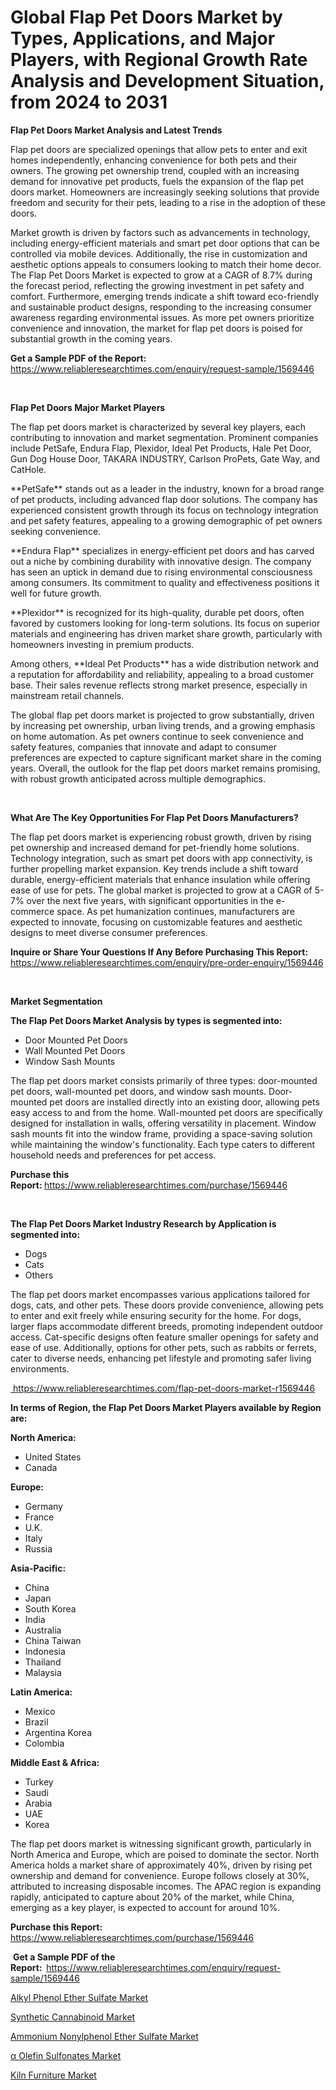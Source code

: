 <p><h1>Global Flap Pet Doors Market by Types, Applications, and Major Players, with Regional Growth Rate Analysis and Development Situation, from 2024 to 2031</h1></p><p><strong>Flap Pet Doors Market Analysis and Latest Trends</strong></p>
<p><p>Flap pet doors are specialized openings that allow pets to enter and exit homes independently, enhancing convenience for both pets and their owners. The growing pet ownership trend, coupled with an increasing demand for innovative pet products, fuels the expansion of the flap pet doors market. Homeowners are increasingly seeking solutions that provide freedom and security for their pets, leading to a rise in the adoption of these doors.</p><p>Market growth is driven by factors such as advancements in technology, including energy-efficient materials and smart pet door options that can be controlled via mobile devices. Additionally, the rise in customization and aesthetic options appeals to consumers looking to match their home decor. The Flap Pet Doors Market is expected to grow at a CAGR of 8.7% during the forecast period, reflecting the growing investment in pet safety and comfort. Furthermore, emerging trends indicate a shift toward eco-friendly and sustainable product designs, responding to the increasing consumer awareness regarding environmental issues. As more pet owners prioritize convenience and innovation, the market for flap pet doors is poised for substantial growth in the coming years.</p></p>
<p><strong>Get a Sample PDF of the Report:&nbsp;</strong> <a href="https://www.reliableresearchtimes.com/enquiry/request-sample/1569446?utm_campaign=1486&utm_medium=2&utm_source=Github&utm_content=ia&utm_term=14102024&utm_id=flap-pet-doors">https://www.reliableresearchtimes.com/enquiry/request-sample/1569446</a></p>
<p>&nbsp;</p>
<p><strong>Flap Pet Doors Major Market Players</strong></p>
<p><p>The flap pet doors market is characterized by several key players, each contributing to innovation and market segmentation. Prominent companies include PetSafe, Endura Flap, Plexidor, Ideal Pet Products, Hale Pet Door, Gun Dog House Door, TAKARA INDUSTRY, Carlson ProPets, Gate Way, and CatHole.</p><p>**PetSafe** stands out as a leader in the industry, known for a broad range of pet products, including advanced flap door solutions. The company has experienced consistent growth through its focus on technology integration and pet safety features, appealing to a growing demographic of pet owners seeking convenience.</p><p>**Endura Flap** specializes in energy-efficient pet doors and has carved out a niche by combining durability with innovative design. The company has seen an uptick in demand due to rising environmental consciousness among consumers. Its commitment to quality and effectiveness positions it well for future growth.</p><p>**Plexidor** is recognized for its high-quality, durable pet doors, often favored by customers looking for long-term solutions. Its focus on superior materials and engineering has driven market share growth, particularly with homeowners investing in premium products.</p><p>Among others, **Ideal Pet Products** has a wide distribution network and a reputation for affordability and reliability, appealing to a broad customer base. Their sales revenue reflects strong market presence, especially in mainstream retail channels.</p><p>The global flap pet doors market is projected to grow substantially, driven by increasing pet ownership, urban living trends, and a growing emphasis on home automation. As pet owners continue to seek convenience and safety features, companies that innovate and adapt to consumer preferences are expected to capture significant market share in the coming years. Overall, the outlook for the flap pet doors market remains promising, with robust growth anticipated across multiple demographics.</p></p>
<p>&nbsp;</p>
<p><strong>What Are The Key Opportunities For Flap Pet Doors Manufacturers?</strong></p>
<p><p>The flap pet doors market is experiencing robust growth, driven by rising pet ownership and increased demand for pet-friendly home solutions. Technology integration, such as smart pet doors with app connectivity, is further propelling market expansion. Key trends include a shift toward durable, energy-efficient materials that enhance insulation while offering ease of use for pets. The global market is projected to grow at a CAGR of 5-7% over the next five years, with significant opportunities in the e-commerce space. As pet humanization continues, manufacturers are expected to innovate, focusing on customizable features and aesthetic designs to meet diverse consumer preferences.</p></p>
<p><strong>Inquire or Share Your Questions If Any Before Purchasing This Report:</strong> <a href="https://www.reliableresearchtimes.com/enquiry/pre-order-enquiry/1569446?utm_campaign=1486&utm_medium=2&utm_source=Github&utm_content=ia&utm_term=14102024&utm_id=flap-pet-doors">https://www.reliableresearchtimes.com/enquiry/pre-order-enquiry/1569446</a></p>
<p>&nbsp;</p>
<p><strong>Market Segmentation</strong></p>
<p><strong>The Flap Pet Doors Market Analysis by types is segmented into:</strong></p>
<p><ul><li>Door Mounted Pet Doors</li><li>Wall Mounted Pet Doors</li><li>Window Sash Mounts</li></ul></p>
<p><p>The flap pet doors market consists primarily of three types: door-mounted pet doors, wall-mounted pet doors, and window sash mounts. Door-mounted pet doors are installed directly into an existing door, allowing pets easy access to and from the home. Wall-mounted pet doors are specifically designed for installation in walls, offering versatility in placement. Window sash mounts fit into the window frame, providing a space-saving solution while maintaining the window's functionality. Each type caters to different household needs and preferences for pet access.</p></p>
<p><strong>Purchase this Report:&nbsp;</strong><a href="https://www.reliableresearchtimes.com/purchase/1569446?utm_campaign=1486&utm_medium=2&utm_source=Github&utm_content=ia&utm_term=14102024&utm_id=flap-pet-doors">https://www.reliableresearchtimes.com/purchase/1569446</a></p>
<p>&nbsp;</p>
<p><strong>The Flap Pet Doors Market Industry Research by Application is segmented into:</strong></p>
<p><ul><li>Dogs</li><li>Cats</li><li>Others</li></ul></p>
<p><p>The flap pet doors market encompasses various applications tailored for dogs, cats, and other pets. These doors provide convenience, allowing pets to enter and exit freely while ensuring security for the home. For dogs, larger flaps accommodate different breeds, promoting independent outdoor access. Cat-specific designs often feature smaller openings for safety and ease of use. Additionally, options for other pets, such as rabbits or ferrets, cater to diverse needs, enhancing pet lifestyle and promoting safer living environments.</p></p>
<p><a href="https://www.reliableresearchtimes.com/flap-pet-doors-market-r1569446?utm_campaign=1486&utm_medium=2&utm_source=Github&utm_content=ia&utm_term=14102024&utm_id=flap-pet-doors">&nbsp;https://www.reliableresearchtimes.com/flap-pet-doors-market-r1569446</a></p>
<p><strong>In terms of Region, the Flap Pet Doors Market Players available by Region are:</strong></p>
<p>
    <p> <strong> North America: </strong>
        <ul>
            <li>United States</li>
            <li>Canada</li>
        </ul>
        </p> 
    <p> <strong> Europe: </strong>
        <ul>
            <li>Germany</li>
            <li>France</li>
            <li>U.K.</li>
            <li>Italy</li>
            <li>Russia</li>
        </ul>
        </p> 
    <p> <strong> Asia-Pacific: </strong>
        <ul>
            <li>China</li>
            <li>Japan</li>
            <li>South Korea</li>
            <li>India</li>
            <li>Australia</li>
            <li>China Taiwan</li>
            <li>Indonesia</li>
            <li>Thailand</li>
            <li>Malaysia</li>
        </ul>
        </p> 
    <p> <strong> Latin America: </strong>
        <ul>
            <li>Mexico</li>
            <li>Brazil</li>
            <li>Argentina Korea</li>
            <li>Colombia</li>
        </ul>
        </p> 
    <p> <strong> Middle East & Africa: </strong>
        <ul>
            <li>Turkey</li>
            <li>Saudi</li>
            <li>Arabia</li>
            <li>UAE</li>
            <li>Korea</li>
        </ul>
    </p>
    </p>
<p><p>The flap pet doors market is witnessing significant growth, particularly in North America and Europe, which are poised to dominate the sector. North America holds a market share of approximately 40%, driven by rising pet ownership and demand for convenience. Europe follows closely at 30%, attributed to increasing disposable incomes. The APAC region is expanding rapidly, anticipated to capture about 20% of the market, while China, emerging as a key player, is expected to account for around 10%.</p></p>
<p><strong>Purchase this Report: </strong><a href="https://www.reliableresearchtimes.com/purchase/1569446?utm_campaign=1486&utm_medium=2&utm_source=Github&utm_content=ia&utm_term=14102024&utm_id=flap-pet-doors">https://www.reliableresearchtimes.com/purchase/1569446</a></p>
<p>&nbsp;<strong>Get a Sample PDF of the Report:&nbsp;&nbsp;</strong><a href="https://www.reliableresearchtimes.com/enquiry/request-sample/1569446?utm_campaign=1486&utm_medium=2&utm_source=Github&utm_content=ia&utm_term=14102024&utm_id=flap-pet-doors">https://www.reliableresearchtimes.com/enquiry/request-sample/1569446</a></p>
<p><strong></strong></p>
<p><p><a href="https://www.linkedin.com/pulse/investment-opportunities-alkyl-phenol-ether-sulfate-misuc?trk=public_post_embed_feed-article-content&utm_campaign=1486&utm_medium=2&utm_source=Github&utm_content=ia&utm_term=14102024&utm_id=flap-pet-doors">Alkyl Phenol Ether Sulfate Market</a></p><p><a href="https://www.linkedin.com/pulse/global-synthetic-cannabinoid-industry-analysis-report-market-sshnc?trk=public_post_embed_feed-article-content&utm_campaign=1486&utm_medium=2&utm_source=Github&utm_content=ia&utm_term=14102024&utm_id=flap-pet-doors">Synthetic Cannabinoid Market</a></p><p><a href="https://www.linkedin.com/pulse/global-ammonium-nonylphenol-ether-sulfate-industry-research-r8uzc?trk=public_post_embed_feed-article-content&utm_campaign=1486&utm_medium=2&utm_source=Github&utm_content=ia&utm_term=14102024&utm_id=flap-pet-doors">Ammonium Nonylphenol Ether Sulfate Market</a></p><p><a href="https://www.linkedin.com/pulse/global-%CE%B1-olefin-sulfonates-market-product-types-applications-mbqxc?trk=public_post_embed_feed-article-content&utm_campaign=1486&utm_medium=2&utm_source=Github&utm_content=ia&utm_term=14102024&utm_id=flap-pet-doors">α Olefin Sulfonates Market</a></p><p><a href="https://www.linkedin.com/pulse/kiln-furniture-market-dynamics-application-types-emerging-dw2lc?trk=public_post_embed_feed-article-content&utm_campaign=1486&utm_medium=2&utm_source=Github&utm_content=ia&utm_term=14102024&utm_id=flap-pet-doors">Kiln Furniture Market</a></p></p>
